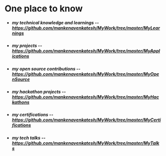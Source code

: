 # One place to know
- ##### my technical knowledge and learnings -- https://github.com/mankenavenkatesh/MyWork/tree/master/MyLearnings
- ##### my projects -- https://github.com/mankenavenkatesh/MyWork/tree/master/MyApplications
- ##### my open source contributions -- https://github.com/mankenavenkatesh/MyWork/tree/master/MyOpenSource
- ##### my hackathon projects -- https://github.com/mankenavenkatesh/MyWork/tree/master/MyHackathons
- ##### my certifications  -- https://github.com/mankenavenkatesh/MyWork/tree/master/MyCertifications
- ##### my tech talks -- https://github.com/mankenavenkatesh/MyWork/tree/master/MyTalks
